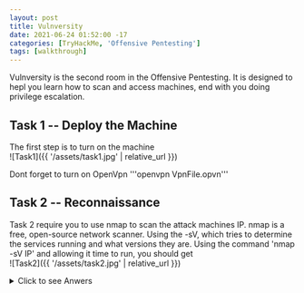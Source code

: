 ```yaml
---
layout: post
title: Vulnversity
date: 2021-06-24 01:52:00 -17
categories: [TryHackMe, 'Offensive Pentesting']
tags: [walkthrough]
---
```


Vulnversity is the second room in the Offensive Pentesting. It is designed to hepl you learn how to scan and access machines, end with you doing privilege escalation.
## Task 1 -- Deploy the Machine

The first step is to turn on the machine\
![Task1]({{ '/assets/task1.jpg' | relative_url }})

Dont forget to turn on OpenVpn
'''openvpn VpnFile.opvn'''

## Task 2 -- Reconnaissance
Task 2 require you to use nmap to scan the attack machines IP. nmap is a free, open-source network scanner. Using the -sV, which tries to determine the services running and what versions they are.
Using the command 'nmap -sV IP' and allowing it time to run, you should get\
![Task2]({{ '/assets/task2.jpg' | relative_url }})

<details>
    <summary>Click to see Anwers</summary>

    Scan the box, how many ports are open?: 6\
    What version of the squid proxy is running on the machine?: 3.5.12\
    How many ports will nmap scan if the flag -p-400 was used?: 400\
    Using the nmap flag -n what will it not resolve?: DNS\
    What is the most likely operating system this machine is running?: Ubuntu/
    What port is the web server running on?: 3333/
</details>